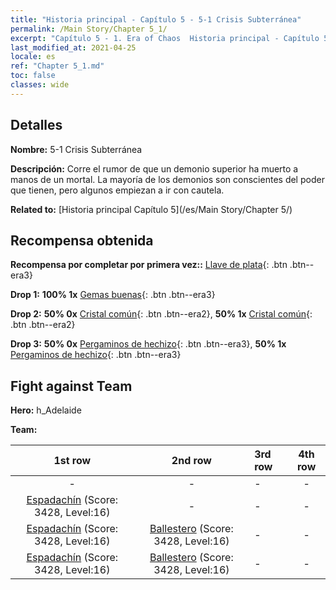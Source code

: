 ```yaml
---
title: "Historia principal - Capítulo 5 - 5-1 Crisis Subterránea"
permalink: /Main Story/Chapter 5_1/
excerpt: "Capítulo 5 - 1. Era of Chaos  Historia principal - Capítulo 5_1. 5-1 Crisis Subterránea"
last_modified_at: 2021-04-25
locale: es
ref: "Chapter 5_1.md"
toc: false
classes: wide
---
```


## Detalles

 **Nombre:** 5-1 Crisis Subterránea

 **Descripción:** Corre el rumor de que un demonio superior ha muerto a manos de un mortal. La mayoría de los demonios son conscientes del poder que tienen, pero algunos empiezan a ir con cautela.

 **Related to:** [Historia principal Capítulo 5](/es/Main Story/Chapter 5/)

## Recompensa obtenida

 **Recompensa por completar por primera vez::** [Llave de plata](/ItemsES/con_693/){: .btn .btn--era3}

 **Drop 1:** **100% 1x** [Gemas buenas](/ItemsES/mat_16/){: .btn .btn--era3}

 **Drop 2:** **50% 0x** [Cristal común](/ItemsES/mat_11/){: .btn .btn--era2}, **50% 1x** [Cristal común](/ItemsES/mat_11/){: .btn .btn--era2}

 **Drop 3:** **50% 0x** [Pergaminos de hechizo](/ItemsES/con_694/){: .btn .btn--era3}, **50% 1x** [Pergaminos de hechizo](/ItemsES/con_694/){: .btn .btn--era3}


## Fight against Team
 **Hero:** h_Adelaide

 **Team:**


  | 1st row | 2nd row | 3rd row | 4th row |
  |:----:|:----:|:----|:----:|
  | - | - | - | - |
  | [Espadachín](/es/units/Swordsman/) (Score: 3428, Level:16)  | - | - | - |
  | [Espadachín](/es/units/Swordsman/) (Score: 3428, Level:16)  | [Ballestero](/es/units/Marksman/) (Score: 3428, Level:16)  | - | - |
  | [Espadachín](/es/units/Swordsman/) (Score: 3428, Level:16)  | [Ballestero](/es/units/Marksman/) (Score: 3428, Level:16)  | - | - |


